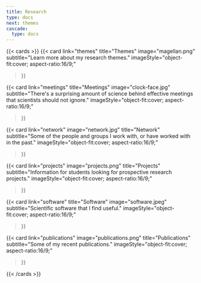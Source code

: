 ```yaml
---
title: Research
type: docs
next: themes
cascade:
  type: docs
---
```



{{< cards >}}
  {{< card
        link="themes"
        title="Themes"
        image="magellan.png"
        subtitle="Learn more about my research themes."
        imageStyle="object-fit:cover; aspect-ratio:16/9;"
  >}}

  {{< card
        link="meetings"
        title="Meetings"
        image="clock-face.jpg"
        subtitle="There's a surprising amount of science behind effective meetings that scientists should not ignore."
        imageStyle="object-fit:cover; aspect-ratio:16/9;"
  >}}

  {{< card
        link="network"
        image="network.jpg"
        title="Network"
        subtitle="Some of the people and groups I work with, or have worked with in the past."
        imageStyle="object-fit:cover; aspect-ratio:16/9;"
  >}}

  {{< card
        link="projects"
        image="projects.png"
        title="Projects"
        subtitle="Information for students looking for prospective research projects."
        imageStyle="object-fit:cover; aspect-ratio:16/9;"
  >}}

  {{< card
        link="software"
        title="Software"
        image="software.jpeg"
        subtitle="Scientific software that I find useful."
        imageStyle="object-fit:cover; aspect-ratio:16/9;"
  >}}

  {{< card
        link="publications"
        image="publications.png"
        title="Publications"
        subtitle="Some of my recent publications."
        imageStyle="object-fit:cover; aspect-ratio:16/9;"
  >}}

{{< /cards >}}

